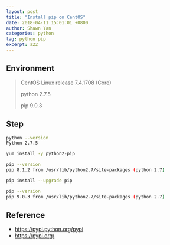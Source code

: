 ```yaml
---
layout: post
title: "Install pip on CentOS"
date: 2018-04-11 15:01:01 +0800
author: Shawn Yan
categories: python
tag: python pip
excerpt: a22
---
```


## Environment

> CentOS Linux release 7.4.1708 (Core)
>
> python 2.7.5
>
> pip 9.0.3

## Step

```bash
python --version
Python 2.7.5

yum install -y python2-pip

pip --version
pip 8.1.2 from /usr/lib/python2.7/site-packages (python 2.7)

pip install --upgrade pip

pip --version
pip 9.0.3 from /usr/lib/python2.7/site-packages (python 2.7)
```

## Reference

- https://pypi.python.org/pypi
- https://pypi.org/
